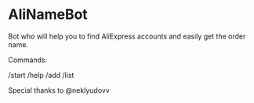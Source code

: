 # AliNameBot
Bot who will help you to find AliExpress accounts and easily get the order name.

Commands:

/start
/help
/add
/list


Special thanks to @neklyudovv
